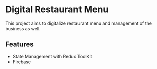 # Digital Restaurant Menu

This project aims to digitalize restaurant menu and management of the business as well.

## Features

- State Management with Redux ToolKit
- Firebase
